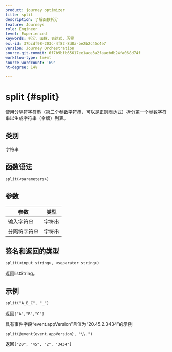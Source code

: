 ```yaml
---
product: journey optimizer
title: split
description: 了解函数拆分
feature: Journeys
role: Engineer
level: Experienced
keywords: 拆分，函数，表达式，历程
exl-id: 37bcdf98-203c-4f82-8d8a-be2b2c45c4e7
version: Journey Orchestration
source-git-commit: 6f7b9bfb65617ee1ace3a2faaebdb24fa068d74f
workflow-type: tm+mt
source-wordcount: '69'
ht-degree: 14%

---
```


# split {#split}

使用分隔符字符串（第二个参数字符串，可以是正则表达式）拆分第一个参数字符串以生成字符串（令牌）列表。

## 类别

字符串

## 函数语法

`split(<parameters>)`

## 参数

| 参数 | 类型 |
|-----------|------------------|
| 输入字符串 | 字符串 |
| 分隔符字符串 | 字符串 |

## 签名和返回的类型

`split(<input string>, <separator string>)`

返回listString。

## 示例

`split("A_B_C", "_")`

返回`["A","B","C"]`

具有事件字段“event.appVersion”且值为“20.45.2.3434”的示例

`split(@event{event.appVersion}, "\\.")`

返回`["20", "45", "2", "3434"]`
